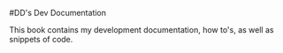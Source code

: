 #DD's Dev Documentation

This book contains my development documentation, how to's, as well as snippets of code.
